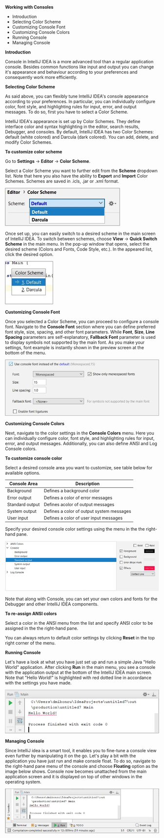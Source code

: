 **Working with Consoles**

 - Introduction
 - Selecting Color Scheme
 - Customizing Console Font 
 - Customizing Console Colors
 - Running Console
 - Managing Console
 
 **Introduction**

Console in IntelliJ IDEA is a more advanced tool than a regular application console. Besides common functions like input and output you can change it's appearance and behaviour according to your preferences and сonsequently work more efficiently.
 
 **Selecting Color Scheme**

As said above, you can flexibly tune IntelliJ IDEA's console appearance according to your preferences. In particular, you can individually configure color, font style, and highlighting rules for input, error, and output messages.  To do so, first you have to select a Color Scheme.

IntelliJ IDEA's appearance is set up by Color Schemes. They define interface color and syntax highlighting in the editor, search results, Debugger, and consoles. By default, IntelliJ IDEA has two Color Schemes: default (white colored) and Darcula (dark colored). You can add, delete, and modify Color Schemes.

**To customize color scheme**

Go to **Settings** -> **Editor** -> **Color Scheme**.

Select a Color Scheme you want to further edit from the **Scheme** dropdown list. Note that here you also have the ability to **Export** and **Import** Color Schemes. Schemes are saved in .icls, .jar or .xml format.

![enter image description here](https://github.com/DmitryBondarenko1/solid-spoon/blob/master/Scheme1.jpg)

Once set up, you can easily switch to a desired scheme in the main screen of IntelliJ IDEA. To switch between schemes, choose **View** -> **Quick Switch Scheme** in the main menu. In the pop-up window that opens, select the desired scheme (Colors and Fonts, Code Style, etc.). In the appeared list, click the desired option.

![enter image description here](https://github.com/DmitryBondarenko1/solid-spoon/blob/master/Switch1.jpg)

**Customizing Console Font** 
 
Once you selected a Color Scheme, you can proceed to configure a console font. Navigate to the **Console Font** section where you can define preferred font style, size, spacing, and other font parameters. While **Font**, **Size**, **Line Spacing** parameters are self-explanatory, **Fallback Font** parameter is used to display symbols not supported by the main font. As you make your settings, font example is instantly shown in the preview screen at the bottom of the menu.

![enter image description here](https://github.com/DmitryBondarenko1/solid-spoon/blob/master/font1.jpg)

**Customizing Console Colors** 

Next, navigate to the color settings in the **Console Colors** menu. Here you can individually configure color, font style, and highlighting rules for input, error, and output messages. Additionally, you can also define ANSI and Log Console colors.

**To customize console color**

Select a desired console area you want to customize, see table below for available options.

|Console Area|  Description|
|--|--|
| Background| Defines a background color |
| Error output | Defines a color of error messages |
| Standard output | Defines acolor of output messages  |
| System output | Defines a color of output system messages |
| User input| Defines a color of user input messages |

Specify your desired console color settings using the menu in the the right-hand pane.

![enter image description here](https://github.com/DmitryBondarenko1/solid-spoon/blob/master/ConsoleColor1.jpg)

Note that along with Console, you can set your own colors and fonts for the Debugger and other IntelliJ IDEA components.

**To re-assign ANSI colors**

Select a color in the ANSI menu from the list and specify ANSI color to be assigned in the the right-hand pane.

You can always return to default color settings by clicking **Reset** in the top right corner of the menu.

**Running Console**

Let's have a look at what you have just set up and run a simple Java "Hello World" application. After clicking **Run** in the main menu, you see a console with the application output at the bottom of the IntelliJ IDEA main screen. Note that "Hello World!" is highlighted with red dotted line in accordance with the settings you have made. 

![enter image description here](https://github.com/DmitryBondarenko1/solid-spoon/blob/master/hello.jpg)

**Managing Console**

Since IntelliJ idea is a smart tool, it enables you to fine-tune a console view even further by manipulating it on the go. Let's play a bit with the application you have just run and make console float. To do so, navigate to the right-hand pane menu of the console and choose **Floating** option as the image below shows. Console now becomes unattached from the main application screen and it is displayed on top of other windows in the operating system. 

![enter image description here](https://github.com/DmitryBondarenko1/solid-spoon/blob/master/float1.jpg)
